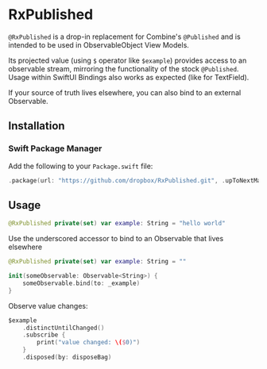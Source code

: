 # RxPublished

`@RxPublished` is a drop-in replacement for Combine's `@Published` and is intended to be used in ObservableObject View Models.

 Its projected value (using `$` operator like `$example`) provides access to an observable stream, mirroring the functionality of the stock `@Published`. Usage within SwiftUI Bindings also works as expected (like for TextField).

 If your source of truth lives elsewhere, you can also bind to an external Observable.
 
 ## Installation
 
 ### Swift Package Manager
 
Add the following to your `Package.swift` file:

```swift
.package(url: "https://github.com/dropbox/RxPublished.git", .upToNextMajor(from: "1.0.0")),
```

## Usage

```swift
@RxPublished private(set) var example: String = "hello world"
```

Use the underscored accessor to bind to an Observable that lives elsewhere
```swift
@RxPublished private(set) var example: String = ""

init(someObservable: Observable<String>) {
    someObservable.bind(to: _example)
}
```

Observe value changes:

```swift
$example
    .distinctUntilChanged()
    .subscribe {
        print("value changed: \($0)")
    }
    .disposed(by: disposeBag)
```
